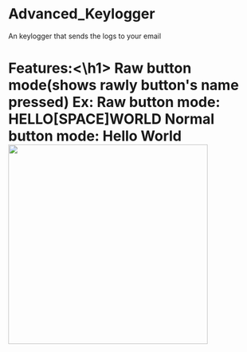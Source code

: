 # Advanced_Keylogger
An keylogger that sends the logs to your email
<h1>Features:<\h1>
Raw button mode(shows rawly button's name pressed)
Ex:
Raw button mode: HELLO[SPACE]WORLD
Normal button mode: Hello World
  
  
<img src="https://cdn.discordapp.com/attachments/734523179409866873/774287594536042526/Capture.jpeg" width="400">

